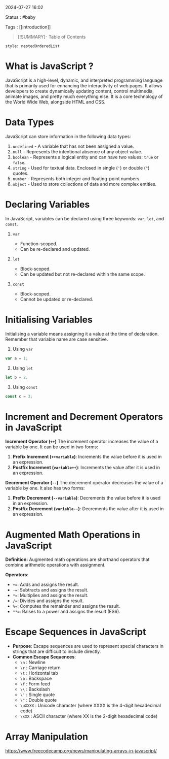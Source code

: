 2024-07-27 16:02

Status : #baby

Tags : [[introduction]]



>[!SUMMARY]- Table of Contents
```table-of-contents
style: nestedOrderedList
```

# What is JavaScript ?

JavaScript is a high-level, dynamic, and interpreted programming language that is primarily used for enhancing the interactivity of web pages. It allows developers to create dynamically updating content, control multimedia, animate images, and pretty much everything else. It is a core technology of the World Wide Web, alongside HTML and CSS.

# Data Types

JavaScript can store information in the following data types:
1. `undefined` - A variable that has not been assigned a value.
2. `null` - Represents the intentional absence of any object value.
3. `boolean` - Represents a logical entity and can have two values: `true` or `false`.
4. `string` - Used for textual data. Enclosed in single (`'`) or double (`"`) quotes.
5. `number` - Represents both integer and floating-point numbers.
6. `object` - Used to store collections of data and more complex entities. 


# Declaring Variables

In JavaScript, variables can be declared using three keywords: `var`, `let`, and `const`.

1. `var`
   - Function-scoped.
   - Can be re-declared and updated.
   
2. `let`
   - Block-scoped.
   - Can be updated but not re-declared within the same scope.
   
3. `const`
   - Block-scoped.
   - Cannot be updated or re-declared.


# Initialising Variables

Initialising a variable means assigning it a value at the time of declaration. Remember that variable name are case sensitive.
1. Using `var`
```javascript
var a = 1;
```

2. Using `let`
```javascript
let b = 2;
```

3. Using `const`
```javascript
const c = 3;
```



# Increment and Decrement Operators in JavaScript

**Increment Operator (`++`)**
The increment operator increases the value of a variable by one. It can be used in two forms:
1. **Prefix Increment (`++variable`)**: Increments the value before it is used in an expression.
2. **Postfix Increment (`variable++`)**: Increments the value after it is used in an expression.

**Decrement Operator (`--`)**
The decrement operator decreases the value of a variable by one. It also has two forms:
1. **Prefix Decrement (`--variable`)**: Decrements the value before it is used in an expression.
2. **Postfix Decrement (`variable--`)**: Decrements the value after it is used in an expression.


# Augmented Math Operations in JavaScript

**Definition:** Augmented math operations are shorthand operators that combine arithmetic operations with assignment.

**Operators**:
- `+=`: Adds and assigns the result.
- `-=`: Subtracts and assigns the result.
- `*=`: Multiplies and assigns the result.
- `/=`: Divides and assigns the result.
- `%=`: Computes the remainder and assigns the result.
- `**=`: Raises to a power and assigns the result (ES6).


# Escape Sequences in JavaScript

- **Purpose**: Escape sequences are used to represent special characters in strings that are difficult to include directly.
- **Common Escape Sequences**:
  - `\n` : Newline
  - `\r` : Carriage return
  - `\t` : Horizontal tab
  - `\b` : Backspace
  - `\f` : Form feed
  - `\\` : Backslash
  - `\'` : Single quote
  - `\"` : Double quote
  - `\uXXXX` : Unicode character (where XXXX is the 4-digit hexadecimal code)
  - `\xXX` : ASCII character (where XX is the 2-digit hexadecimal code)

# Array Manipulation 

https://www.freecodecamp.org/news/manipulating-arrays-in-javascript/
